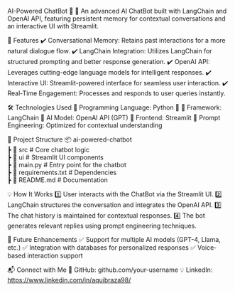 AI-Powered ChatBot 🤖
🚀 An advanced AI ChatBot built with LangChain and OpenAI API, featuring persistent memory for contextual conversations and an interactive UI with Streamlit.

📌 Features
✔️ Conversational Memory: Retains past interactions for a more natural dialogue flow.
✔️ LangChain Integration: Utilizes LangChain for structured prompting and better response generation.
✔️ OpenAI API: Leverages cutting-edge language models for intelligent responses.
✔️ Interactive UI: Streamlit-powered interface for seamless user interaction.
✔️ Real-Time Engagement: Processes and responds to user queries instantly.

🛠️ Technologies Used
🔹 Programming Language: Python 🐍
🔹 Framework: LangChain
🔹 AI Model: OpenAI API (GPT)
🔹 Frontend: Streamlit
🔹 Prompt Engineering: Optimized for contextual understanding

📂 Project Structure
📦 ai-powered-chatbot  
 ┣ 📂 src               # Core chatbot logic  
 ┣ 📂 ui                # Streamlit UI components  
 ┣ 📜 main.py           # Entry point for the chatbot  
 ┣ 📜 requirements.txt  # Dependencies  
 ┣ 📜 README.md         # Documentation  

💡 How It Works
1️⃣ User interacts with the ChatBot via the Streamlit UI.
2️⃣ LangChain structures the conversation and integrates the OpenAI API.
3️⃣ The chat history is maintained for contextual responses.
4️⃣ The bot generates relevant replies using prompt engineering techniques.

📌 Future Enhancements
✅ Support for multiple AI models (GPT-4, Llama, etc.)
✅ Integration with databases for personalized responses
✅ Voice-based interaction support

📬 Connect with Me
💼 GitHub: github.com/your-username
💡 LinkedIn: https://www.linkedin.com/in/aquibraza98/

